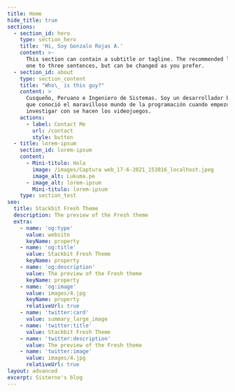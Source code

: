 ```yaml
---
title: Home
hide_title: true
sections:
  - section_id: hero
    type: section_hero
    title: 'Hi, Soy Gonzalo Rojas A.'
    content: >-
      This section can contain a subtitle or tagline. The recommended length is
      one to three sentences, but can be changed as you prefer.
  - section_id: about
    type: section_content
    title: "Who\_ is this guy?"
    content: >
      Cusqueño, Peruano e Ingeniero de Sistemas. Soy un desarrollador backend
      que conoció el maravilloso mundo de la programación cuando empezó a
      investigar con se hacen los videojuegos. 
    actions:
      - label: Contact Me
        url: /contact
        style: button
  - title: lorem-ipsum
    section_id: lorem-ipsum
    content:
      - Mini-titulo: Hola
        image: /images/Captura web_17-6-2021_153816_localhost.jpeg
        image_alt: Lukuma.pe
      - image_alt: lorem-ipsum
        Mini-titulo: lorem-ipsum
    type: section_test
seo:
  title: Stackbit Fresh Theme
  description: The preview of the Fresh theme
  extra:
    - name: 'og:type'
      value: website
      keyName: property
    - name: 'og:title'
      value: Stackbit Fresh Theme
      keyName: property
    - name: 'og:description'
      value: The preview of the Fresh theme
      keyName: property
    - name: 'og:image'
      value: images/4.jpg
      keyName: property
      relativeUrl: true
    - name: 'twitter:card'
      value: summary_large_image
    - name: 'twitter:title'
      value: Stackbit Fresh Theme
    - name: 'twitter:description'
      value: The preview of the Fresh theme
    - name: 'twitter:image'
      value: images/4.jpg
      relativeUrl: true
layout: advanced
excerpt: Sisterno's blog
---
```

